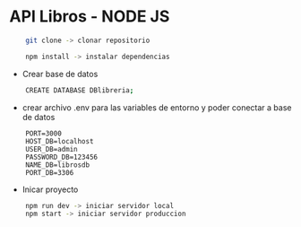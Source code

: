 # API Libros - NODE JS


```bash
    git clone -> clonar repositorio

    npm install -> instalar dependencias
```

- Crear base de datos
```bash
    CREATE DATABASE DBlibreria;
```


- crear archivo .env para las variables de entorno y poder conectar a base de datos

```env
    PORT=3000
    HOST_DB=localhost
    USER_DB=admin
    PASSWORD_DB=123456
    NAME_DB=librosdb
    PORT_DB=3306
```

- Inicar proyecto
```bash
    npm run dev -> iniciar servidor local
    npm start -> iniciar servidor produccion
```
